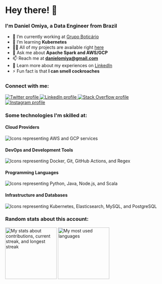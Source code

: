 # Hey there! 👋
### I'm Daniel Omiya, a Data Engineer from Brazil

- 🔭 I’m currently working at [Grupo Boticário](https://github.com/grupoboticario)
- 🌱 I’m learning **Kubernetes**
- 👨‍💻 All of my projects are available right [here](https://github.com/danielomiya)
- 💬 Ask me about **Apache Spark and AWS/GCP**
- 📫 Reach me at **<danielomiya@gmail.com>**
- 📄 Learn more about my experiences on [LinkedIn](https://www.linkedin.com/in/danielomiya)
- ⚡ Fun fact is that **I can smell cockroaches**

### Connect with me:

<p align="left">
  <a href="https://twitter.com/danielomiya_" target="blank">
    <picture>
      <source media="(prefers-color-scheme: dark)" srcset="https://skillicons.dev/icons?i=twitter&theme=dark">
      <img alt="Twitter profile" src="https://skillicons.dev/icons?i=twitter&theme=light">
    </picture>
  </a>
  <a href="https://linkedin.com/in/danielomiya" target="blank">
    <picture>
      <source media="(prefers-color-scheme: dark)" srcset="https://skillicons.dev/icons?i=linkedin&theme=dark">
      <img alt="LinkedIn profile" src="https://skillicons.dev/icons?i=linkedin&theme=light">
    </picture>
  </a>
  <a href="https://stackoverflow.com/users/8822545" target="blank">
    <picture>
      <source media="(prefers-color-scheme: dark)" srcset="https://skillicons.dev/icons?i=stackoverflow&theme=dark">
      <img alt="Stack Overflow profile" src="https://skillicons.dev/icons?i=stackoverflow&theme=light">
    </picture>
  </a>
  <a href="https://instagram.com/danielomiya" target="blank">
    <picture>
      <source media="(prefers-color-scheme: dark)" srcset="https://skillicons.dev/icons?i=instagram&theme=dark">
      <img alt="Instagram profile" src="https://skillicons.dev/icons?i=instagram&theme=light">
    </picture>
  </a>
</p>

### Some technologies I'm skilled at:

#### Cloud Providers
<picture>
  <source media="(prefers-color-scheme: dark)" srcset="https://skillicons.dev/icons?i=aws%2Cgcp&theme=dark">
  <img alt="Icons representing AWS and GCP services" src="https://skillicons.dev/icons?i=aws%2Cgcp&theme=light">
</picture>

#### DevOps and Development Tools
<picture>
  <source media="(prefers-color-scheme: dark)" srcset="https://skillicons.dev/icons?i=docker%2Cgit%2Cgithubactions%2Cregex&theme=dark">
  <img alt="Icons representing Docker, Git, GitHub Actions, and Regex" src="https://skillicons.dev/icons?i=docker%2Cgit%2Cgithubactions%2Cregex&theme=light">
</picture>

#### Programming Languages
<picture>
  <source media="(prefers-color-scheme: dark)" srcset="https://skillicons.dev/icons?i=python%2Cjava%2Cnodejs%2Cscala&theme=dark">
  <img alt="Icons representing Python, Java, Node.js, and Scala" src="https://skillicons.dev/icons?i=python%2Cjava%2Cnodejs%2Cscala&theme=light">
</picture>

#### Infrastructure and Databases
<picture>
  <source media="(prefers-color-scheme: dark)" srcset="https://skillicons.dev/icons?i=kubernetes%2Celasticsearch%2Cmysql%2Cpostgres&theme=dark">
  <img alt="Icons representing Kubernetes, Elasticsearch, MySQL, and PostgreSQL" src="https://skillicons.dev/icons?i=kubernetes%2Celasticsearch%2Cmysql%2Cpostgres&theme=light">
</picture>

### Random stats about this account:

<picture>
  <source media="(prefers-color-scheme: dark)" height="165" srcset="https://github-readme-streak-stats.herokuapp.com/?user=danielomiya&theme=dark&hide_border=false&exclude_days=Sat%2CSun">
  <img alt="My stats about contributions, current streak, and longest streak" height="165" src="https://github-readme-streak-stats.herokuapp.com/?user=danielomiya&theme=light&hide_border=false&exclude_days=Sat%2CSun">
</picture>

<picture>
  <source media="(prefers-color-scheme: dark)" height="165" srcset="https://github-readme-stats.vercel.app/api/top-langs?username=danielomiya&theme=dark&show_icons=true&locale=en&layout=compact&hide=html">
  <img alt="My most used languages" height="165" src="https://github-readme-stats.vercel.app/api/top-langs?username=danielomiya&theme=light&show_icons=true&locale=en&layout=compact&hide=html">
</picture>
